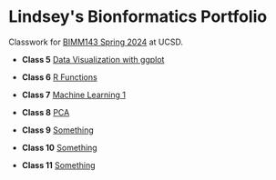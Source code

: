# Lindsey's Bionformatics Portfolio 

Classwork for [BIMM143 Spring 2024](https://bioboot.github.io/bimm143_S24/) at UCSD.

- **Class 5** [Data Visualization with ggplot](https://github.com/lindseychina/bimm143_github/blob/main/Lab%205/Class5.md)
  
- **Class 6** [R Functions](https://github.com/lindseychina/bimm143_github/blob/main/Lab%206/Lab%206.md)
  
- **Class 7** [Machine Learning 1](https://github.com/lindseychina/bimm143_github/blob/main/Lab%207/Lab%207.md)

- **Class 8** [PCA](https://github.com/lindseychina/bimm143_github/blob/main/Lab%208/Lab%208.html)
  
- **Class 9** [Something]()
  
- **Class 10** [Something]()
  
- **Class 11** [Something]()
